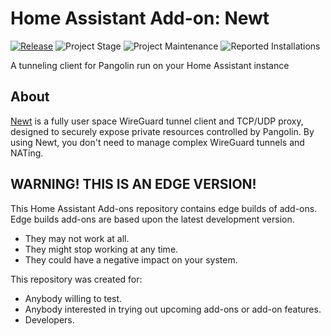 # Home Assistant Add-on: Newt

[![Release][release-shield]][release]
![Project Stage][project-stage-shield]
![Project Maintenance][maintenance-shield]
![Reported Installations][installations-shield-edge]


A tunneling client for Pangolin run on your Home Assistant instance

## About

[Newt](https://github.com/fosrl/newt) is a fully user space WireGuard
tunnel client and TCP/UDP proxy, designed to securely expose private resources
controlled by Pangolin. By using Newt, you don't need to manage complex
WireGuard tunnels and NATing.

## WARNING! THIS IS AN EDGE VERSION!

This Home Assistant Add-ons repository contains edge builds of add-ons.
Edge builds add-ons are based upon the latest development version.

- They may not work at all.
- They might stop working at any time.
- They could have a negative impact on your system.

This repository was created for:

- Anybody willing to test.
- Anybody interested in trying out upcoming add-ons or add-on features.
- Developers.

[maintenance-shield]: https://img.shields.io/maintenance/yes/2025.svg
[project-stage-shield]: https://img.shields.io/badge/project%20stage-production%20ready-brightgreen.svg
[release-shield]: https://img.shields.io/badge/version-0e5f61e-blue.svg
[release]: https://github.com/elcajon-dev/addon-newt/tree/0e5f61e
[installations-shield-edge]: https://img.shields.io/badge/dynamic/json?url=https%3A%2F%2Fanalytics.home-assistant.io%2Faddons.json&query=%24%5B%22dca9deef_newt%22%5D.total&label=Reported%20Installations&link=https%3A%2F%2Fanalytics.home-assistant.io/add-ons
[installations-shield-stable]: https://img.shields.io/badge/dynamic/json?url=https%3A%2F%2Fanalytics.home-assistant.io%2Faddons.json&query=%24%5B%22a03729f7_newt%22%5D.total&label=Reported%20Installations&link=https%3A%2F%2Fanalytics.home-assistant.io/add-ons
